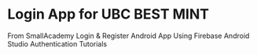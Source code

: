# Login App for UBC BEST MINT

From SmallAcademy Login & Register Android App Using Firebase Android Studio Authentication Tutorials 
